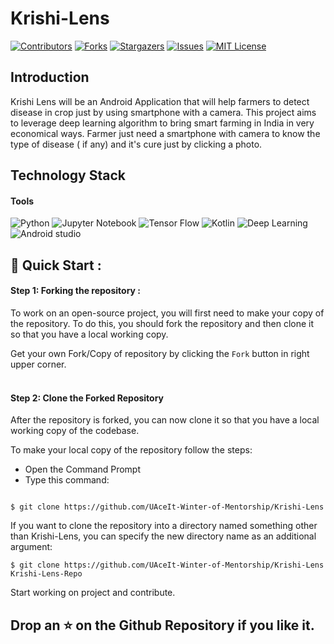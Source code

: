 # Krishi-Lens
<p align="center">
  

[![Contributors][contributors-shield]][contributors-url]
[![Forks][forks-shield]][forks-url]
[![Stargazers][stars-shield]][stars-url]
[![Issues][issues-shield]][issues-url]
[![MIT License][license-shield]][license-url]

  </a>
  
## Introduction
Krishi Lens will be an Android Application that will help farmers to detect disease in crop just by using smartphone with a camera. This project aims to leverage deep learning algorithm to bring smart farming in India in very economical ways. Farmer just need a smartphone with camera to know the type of disease ( if any) and it's cure just by clicking a photo. 

## Technology Stack

#### **Tools**

<img alt="Python" src="https://img.shields.io/badge/Python-3776AB?style=for-the-badge&logo=python&logoColor=white"/> 
<img alt="Jupyter Notebook" src="https://img.shields.io/badge/Jupyter-F37626.svg?&style=for-the-badge&logo=Jupyter&logoColor=white"/> 
<img alt="Tensor Flow" src="https://img.shields.io/badge/Tensor Flow-239120.svg?&style=for-the-badge&logo=tensorflow&logoColor=yellow"/> 
<img alt="Kotlin" src="https://img.shields.io/badge/Kotlin-1776AB?style=for-the-badge&logo=Kotlin&logoColor=white"/> 
<img alt="Deep Learning" src="https://img.shields.io/badge/DeepLearning-239120?&style=for-the-badge&logo=AI&logoColor=white"/> 
<img alt="Android studio" src="https://img.shields.io/badge/AndroidStudio-02569B?style=for-the-badge&logo=flutter&logoColor=white"/> 

## 🚀 Quick Start :

#### Step 1: Forking the repository :

To work on an open-source project, you will first need to make your copy of the repository. To do this, you should fork the repository and then clone it so that you have a local working copy.

Get your own Fork/Copy of repository by clicking the `Fork` button in right upper corner.<br><br>
#### Step 2: Clone the Forked Repository

After the repository is forked, you can now clone it so that you have a local working copy of the codebase.

To make your local copy of the repository follow the steps:
- Open the Command Prompt
- Type this command:

```

$ git clone https://github.com/UAceIt-Winter-of-Mentorship/Krishi-Lens

```

If you want to clone the repository into a directory named something other than Krishi-Lens, you can specify the new directory name as an additional argument:
```
$ git clone https://github.com/UAceIt-Winter-of-Mentorship/Krishi-Lens Krishi-Lens-Repo
```
Start working on project and contribute.


## Drop an ⭐ on the Github Repository if you like it.<br><br>


[contributors-shield]: https://img.shields.io/github/contributors/UAceIt-Winter-of-Mentorship/Krishi-Lens.svg?style=for-the-badge
[contributors-url]: https://github.com/UAceIt-Winter-of-Mentorship/Krishi-Lens/graphs/contributors
[forks-shield]: https://img.shields.io/github/forks/UAceIt-Winter-of-Mentorship/Krishi-Lens.svg?style=for-the-badge
[forks-url]: https://github.com/UAceIt-Winter-of-Mentorship/Krishi-Lens/network/members
[stars-shield]: https://img.shields.io/github/stars/UAceIt-Winter-of-Mentorship/Krishi-Lens.svg?style=for-the-badge
[stars-url]: https://github.com/UAceIt-Winter-of-Mentorship/Krishi-Lens/stargazers
[issues-shield]: https://img.shields.io/github/issues/UAceIt-Winter-of-Mentorship/Krishi-Lens.svg?style=for-the-badge
[issues-url]: https://github.com/UAceIt-Winter-of-Mentorship/Krishi-Lens/issues
[license-shield]: https://img.shields.io/github/license/UAceIt-Winter-of-Mentorship/Krishi-Lens.svg?style=for-the-badge
[license-url]: https://github.com/UAceIt-Winter-of-Mentorship/Krishi-Lens/blob/master/LICENSE.txt
